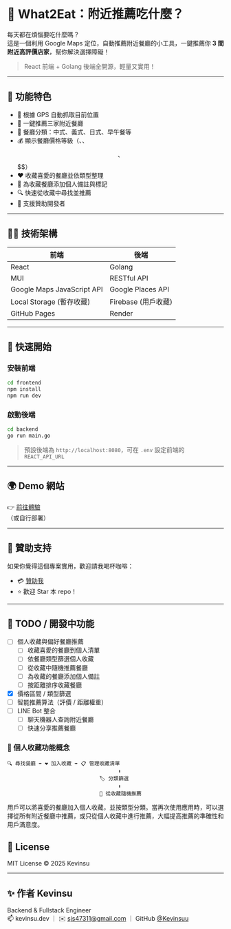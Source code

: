 # 🥡 What2Eat：附近推薦吃什麼？

每天都在煩惱要吃什麼嗎？  
這是一個利用 Google Maps 定位，自動推薦附近餐廳的小工具，一鍵推薦你 **3 間附近高評價店家**，幫你解決選擇障礙！

> React 前端 + Golang 後端全開源，輕量又實用！

---

## 🌟 功能特色

- 📍 根據 GPS 自動抓取目前位置  
- 🎲 一鍵推薦三家附近餐廳  
- 🧾 餐廳分類：中式、義式、日式、早午餐等  
- 💰 顯示餐廳價格等級（$、$$、$$$、$$$$）
- ❤️ 收藏喜愛的餐廳並依類型整理 
- 📝 為收藏餐廳添加個人備註與標記
- 🔍 快速從收藏中尋找並推薦  
- 💸 支援贊助開發者  

---

## 🧑‍💻 技術架構

| 前端 | 後端 |
|------|------|
| React | Golang  |
| MUI | RESTful API |
| Google Maps JavaScript API | Google Places API |
| Local Storage (暫存收藏) | Firebase (用戶收藏) |
| GitHub Pages |  Render |


---

## 🚀 快速開始

### 安裝前端

```bash
cd frontend
npm install
npm run dev
```

### 啟動後端

```bash
cd backend
go run main.go
```

> 預設後端為 `http://localhost:8080`，可在 `.env` 設定前端的 `REACT_API_URL`

---

## 🌍 Demo 網站

👉 [前往體驗](https://kevinsuu.github.io/What2Eat/)  
（或自行部署）

---

## 🙌 贊助支持

如果你覺得這個專案實用，歡迎請我喝杯咖啡：

- 💳 [贊助我](https://ko-fi.com/kevinsuu)
- ⭐ 歡迎 Star 本 repo！

---

## 🧠 TODO / 開發中功能

- [ ] 個人收藏與偏好餐廳推薦
  - [ ] 收藏喜愛的餐廳到個人清單
  - [ ] 依餐廳類型篩選個人收藏
  - [ ] 從收藏中隨機推薦餐廳
  - [ ] 為收藏的餐廳添加個人備註
  - [ ] 按距離排序收藏餐廳
- [x] 價格區間 / 類型篩選  
- [ ] 智能推薦算法（評價 / 距離權重）  
- [ ] LINE Bot 整合
  - [ ] 聊天機器人查詢附近餐廳
  - [ ] 快速分享推薦餐廳

### 📱 個人收藏功能概念

```
🔍 尋找餐廳 ➡️ ❤️ 加入收藏 ➡️ 📋 管理收藏清單
                                    ⬇️
                              🏷️ 分類篩選
                                    ⬇️
                              🎲 從收藏隨機推薦
```

用戶可以將喜愛的餐廳加入個人收藏，並按類型分類。當再次使用應用時，可以選擇從所有附近餐廳中推薦，或只從個人收藏中進行推薦，大幅提高推薦的準確性和用戶滿意度。

## 📄 License

MIT License © 2025 Kevinsu

---

## ✨ 作者 Kevinsu

Backend & Fullstack Engineer  
📫 kevinsu.dev ｜ ✉️ sjs47311@gmail.com ｜ GitHub [@Kevinsuu](https://github.com/kevinsuu)